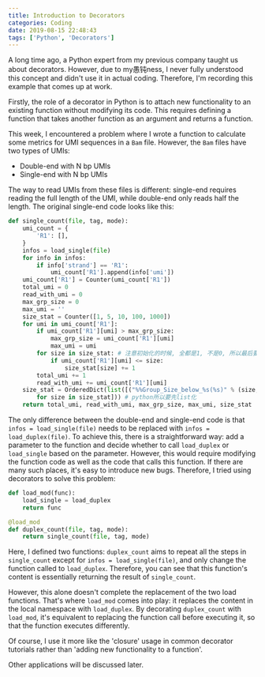 ```yaml
---
title: Introduction to Decorators
categories: Coding
date: 2019-08-15 22:48:43
tags: ['Python', 'Decorators']
---
```


A long time ago, a Python expert from my previous company taught us about decorators. However, due to my愚钝ness, I never fully understood this concept and didn't use it in actual coding. Therefore, I'm recording this example that comes up at work.

Firstly, the role of a decorator in Python is to attach new functionality to an existing function without modifying its code. This requires defining a function that takes another function as an argument and returns a function.

This week, I encountered a problem where I wrote a function to calculate some metrics for UMI sequences in a `Bam` file. However, the `Bam` files have two types of UMIs:
- Double-end with N bp UMIs
- Single-end with N bp UMIs

The way to read UMIs from these files is different: single-end requires reading the full length of the UMI, while double-end only reads half the length. The original single-end code looks like this:

```python
def single_count(file, tag, mode):
    umi_count = {
        'R1': [],
    }
    infos = load_single(file)
    for info in infos:
        if info['strand'] == 'R1':
            umi_count['R1'].append(info['umi'])
    umi_count['R1'] = Counter(umi_count['R1'])
    total_umi = 0
    read_with_umi = 0
    max_grp_size = 0
    max_umi = ''
    size_stat = Counter([1, 5, 10, 100, 1000])
    for umi in umi_count['R1']:
        if umi_count['R1'][umi] > max_grp_size:
            max_grp_size = umi_count['R1'][umi]
            max_umi = umi
        for size in size_stat: # 注意初始化的时候, 全都是1, 不是0, 所以最后要处理(-1)
            if umi_count['R1'][umi] <= size:
                size_stat[size] += 1
        total_umi += 1
        read_with_umi += umi_count['R1'][umi]
    size_stat = OrderedDict(list([("%%Group_Size_below_%s(%s)" % (size, tag), str((size_stat[size] - 1) / total_umi )) \
        for size in size_stat])) # python所以要先list化
    return total_umi, read_with_umi, max_grp_size, max_umi, size_stat
```

The only difference between the double-end and single-end code is that `infos = load_single(file)` needs to be replaced with `infos = load_duplex(file)`. To achieve this, there is a straightforward way: add a parameter to the function and decide whether to call `load_duplex` or `load_single` based on the parameter. However, this would require modifying the function code as well as the code that calls this function. If there are many such places, it's easy to introduce new bugs. Therefore, I tried using decorators to solve this problem:

```python
def load_mod(func):
    load_single = load_duplex
    return func

@load_mod
def duplex_count(file, tag, mode):
    return single_count(file, tag, mode)
```

Here, I defined two functions: `duplex_count` aims to repeat all the steps in `single_count` except for `infos = load_single(file)`, and only change the function called to `load_duplex`. Therefore, you can see that this function's content is essentially returning the result of `single_count`.

However, this alone doesn't complete the replacement of the two load functions. That's where `load_mod` comes into play: it replaces the content in the local namespace with `load_duplex`. By decorating `duplex_count` with `load_mod`, it's equivalent to replacing the function call before executing it, so that the function executes differently.

Of course, I use it more like the 'closure' usage in common decorator tutorials rather than 'adding new functionality to a function'.

Other applications will be discussed later.
```